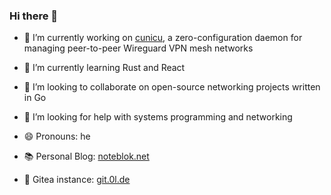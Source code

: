 ### Hi there 👋

- 🔭 I’m currently working on [cunicu](https://github.com/stv0g/cunicu), a zero-configuration daemon for managing peer-to-peer Wireguard VPN mesh networks
- 🌱 I’m currently learning Rust and React
- 👯 I’m looking to collaborate on open-source networking projects written in Go
- 🤔 I’m looking for help with systems programming and networking
- 😄 Pronouns: he


- 📚 Personal Blog: [noteblok.net](https://noteblok.net)
- 📜 Gitea instance: [git.0l.de](https://git.0l.de)
